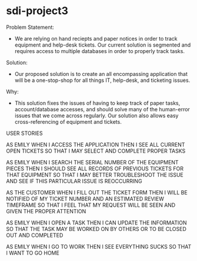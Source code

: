 # sdi-project3









Problem Statement:

- We are relying on hand reciepts and paper notices in order to track equipment and help-desk tickets. Our current solution is segmented and requires access to multiple databases in order to properly track tasks.

Solution:
- Our proposed solution is to create an all encompassing application that will be a one-stop-shop for all things IT, help-desk, and ticketing issues.

Why:
- This solution fixes the issues of having to keep track of paper tasks, account/database accesses, and should solve many of the human-error issues that we come across regularly. Our solution also allows easy cross-referencing of equipment and tickets.






USER STORIES

AS EMILY
WHEN I ACCESS THE APPLICATION
THEN I SEE ALL CURRENT OPEN TICKETS
SO THAT I MAY SELECT AND COMPLETE PROPER TASKS

AS EMILY
WHEN I SEARCH THE SERIAL NUMBER OF THE EQUIPMENT PIECES
THEN I SHOULD SEE ALL RECORDS OF PREVIOUS TICKETS FOR THAT EQUIPMENT
SO THAT I MAY BETTER TROUBLESHOOT THE ISSUE AND SEE IF THIS PARTICULAR ISSUE IS REOCCURRING

AS THE CUSTOMER
WHEN I FILL OUT THE TICKET FORM
THEN I WILL BE NOTIFIED OF MY TICKET NUMBER AND AN ESTIMATED REVIEW TIMEFRAME
SO THAT I FEEL THAT MY REQUEST WILL BE SEEN AND GIVEN THE PROPER ATTENTION

AS EMILY
WHEN I OPEN A TASK
THEN I CAN UPDATE THE INFORMATION
SO THAT THE TASK MAY BE WORKED ON BY OTHERS OR TO BE CLOSED OUT AND COMPLETED





AS EMILY
WHEN I GO TO WORK
THEN I SEE EVERYTHING SUCKS
SO THAT I WANT TO GO HOME